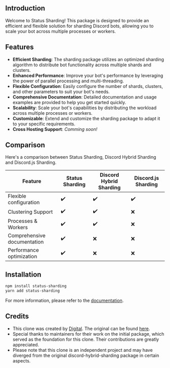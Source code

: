 ## Introduction
Welcome to Status Sharding! This package is designed to provide an efficient and flexible solution for sharding Discord bots, allowing you to scale your bot across multiple processes or workers.

## Features

- **Efficient Sharding**: The sharding package utilizes an optimized sharding algorithm to distribute bot functionality across multiple shards and clusters.
- **Enhanced Performance**: Improve your bot's performance by leveraging the power of parallel processing and multi-threading.
- **Flexible Configuration**: Easily configure the number of shards, clusters, and other parameters to suit your bot's needs.
- **Comprehensive Documentation**: Detailed documentation and usage examples are provided to help you get started quickly.
- **Scalability**: Scale your bot's capabilities by distributing the workload across multiple processes or workers.
- **Customizable**: Extend and customize the sharding package to adapt it to your specific requirements.
- **Cross Hosting Support**: *Comming soon!*

## Comparison
Here's a comparison between Status Sharding, Discord Hybrid Sharding and Discord.js Sharding.

| Feature                        |  Status Sharding  | Discord Hybrid Sharding | Discord.js Sharding |
|--------------------------------|-------------------|-------------------------|---------------------|
| Flexible configuration 		 | ✔️                | ✔️                     | ✔️                  |
| Clustering Support			 | ✔️                | ✔️                     | ❌                  |
| Processes & Workers			 | ✔️                | ✔️                     | ❌                  |
| Comprehensive documentation    | ✔️                | ❌                     | ❌                  |
| Performance optimization       | ✔️                | ❌                     | ❌                  |

## Installation
```bash
npm install status-sharding
yarn add status-sharding
```

For more information, please refer to the [documentation](https://help.crni.xyz/status-sharding/introduction).

## Credits
- This clone was created by [Digital](https://crni.xyz/). The original can be found [here](https://github.com/meister03/discord-hybrid-sharding).
- Special thanks to maintainers for their work on the initial package, which served as the foundation for this clone. Their contributions are greatly appreciated.
- Please note that this clone is an independent project and may have diverged from the original discord-hybrid-sharding package in certain aspects.